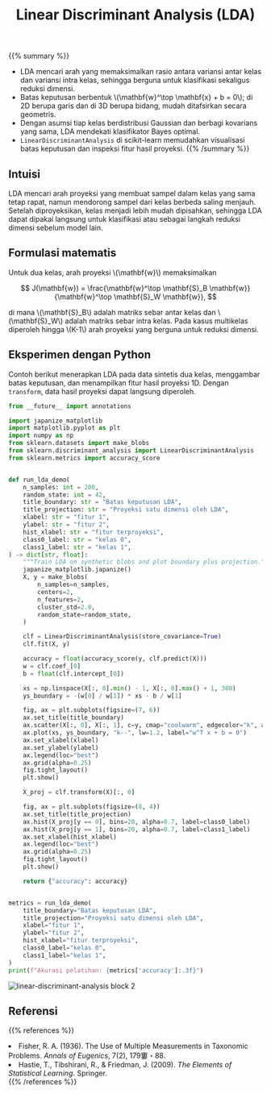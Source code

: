 ﻿---
title: "Linear Discriminant Analysis (LDA)"
pre: "2.2.4 "
weight: 4
title_suffix: "Mencari arah yang memisahkan kelas"
---

{{% summary %}}
- LDA mencari arah yang memaksimalkan rasio antara variansi antar kelas dan variansi intra kelas, sehingga berguna untuk klasifikasi sekaligus reduksi dimensi.
- Batas keputusan berbentuk \\(\mathbf{w}^\top \mathbf{x} + b = 0\\); di 2D berupa garis dan di 3D berupa bidang, mudah ditafsirkan secara geometris.
- Dengan asumsi tiap kelas berdistribusi Gaussian dan berbagi kovarians yang sama, LDA mendekati klasifikator Bayes optimal.
- `LinearDiscriminantAnalysis` di scikit-learn memudahkan visualisasi batas keputusan dan inspeksi fitur hasil proyeksi.
{{% /summary %}}

## Intuisi
LDA mencari arah proyeksi yang membuat sampel dalam kelas yang sama tetap rapat, namun mendorong sampel dari kelas berbeda saling menjauh. Setelah diproyeksikan, kelas menjadi lebih mudah dipisahkan, sehingga LDA dapat dipakai langsung untuk klasifikasi atau sebagai langkah reduksi dimensi sebelum model lain.

## Formulasi matematis
Untuk dua kelas, arah proyeksi \\(\mathbf{w}\\) memaksimalkan

$$
J(\mathbf{w}) = \frac{\mathbf{w}^\top \mathbf{S}_B \mathbf{w}}{\mathbf{w}^\top \mathbf{S}_W \mathbf{w}},
$$

di mana \\(\mathbf{S}_B\\) adalah matriks sebar antar kelas dan \\(\mathbf{S}_W\\) adalah matriks sebar intra kelas. Pada kasus multikelas diperoleh hingga \\(K-1\\) arah proyeksi yang berguna untuk reduksi dimensi.

## Eksperimen dengan Python
Contoh berikut menerapkan LDA pada data sintetis dua kelas, menggambar batas keputusan, dan menampilkan fitur hasil proyeksi 1D. Dengan `transform`, data hasil proyeksi dapat langsung diperoleh.

```python
from __future__ import annotations

import japanize_matplotlib
import matplotlib.pyplot as plt
import numpy as np
from sklearn.datasets import make_blobs
from sklearn.discriminant_analysis import LinearDiscriminantAnalysis
from sklearn.metrics import accuracy_score


def run_lda_demo(
    n_samples: int = 200,
    random_state: int = 42,
    title_boundary: str = "Batas keputusan LDA",
    title_projection: str = "Proyeksi satu dimensi oleh LDA",
    xlabel: str = "fitur 1",
    ylabel: str = "fitur 2",
    hist_xlabel: str = "fitur terproyeksi",
    class0_label: str = "kelas 0",
    class1_label: str = "kelas 1",
) -> dict[str, float]:
    """Train LDA on synthetic blobs and plot boundary plus projection."""
    japanize_matplotlib.japanize()
    X, y = make_blobs(
        n_samples=n_samples,
        centers=2,
        n_features=2,
        cluster_std=2.0,
        random_state=random_state,
    )

    clf = LinearDiscriminantAnalysis(store_covariance=True)
    clf.fit(X, y)

    accuracy = float(accuracy_score(y, clf.predict(X)))
    w = clf.coef_[0]
    b = float(clf.intercept_[0])

    xs = np.linspace(X[:, 0].min() - 1, X[:, 0].max() + 1, 300)
    ys_boundary = -(w[0] / w[1]) * xs - b / w[1]

    fig, ax = plt.subplots(figsize=(7, 6))
    ax.set_title(title_boundary)
    ax.scatter(X[:, 0], X[:, 1], c=y, cmap="coolwarm", edgecolor="k", alpha=0.8)
    ax.plot(xs, ys_boundary, "k--", lw=1.2, label="w^T x + b = 0")
    ax.set_xlabel(xlabel)
    ax.set_ylabel(ylabel)
    ax.legend(loc="best")
    ax.grid(alpha=0.25)
    fig.tight_layout()
    plt.show()

    X_proj = clf.transform(X)[:, 0]

    fig, ax = plt.subplots(figsize=(8, 4))
    ax.set_title(title_projection)
    ax.hist(X_proj[y == 0], bins=20, alpha=0.7, label=class0_label)
    ax.hist(X_proj[y == 1], bins=20, alpha=0.7, label=class1_label)
    ax.set_xlabel(hist_xlabel)
    ax.legend(loc="best")
    ax.grid(alpha=0.25)
    fig.tight_layout()
    plt.show()

    return {"accuracy": accuracy}


metrics = run_lda_demo(
    title_boundary="Batas keputusan LDA",
    title_projection="Proyeksi satu dimensi oleh LDA",
    xlabel="fitur 1",
    ylabel="fitur 2",
    hist_xlabel="fitur terproyeksi",
    class0_label="kelas 0",
    class1_label="kelas 1",
)
print(f"Akurasi pelatihan: {metrics['accuracy']:.3f}")

```


![linear-discriminant-analysis block 2](/images/basic/classification/linear-discriminant-analysis_block01_id.png)

## Referensi
{{% references %}}
<li>Fisher, R. A. (1936). The Use of Multiple Measurements in Taxonomic Problems. <i>Annals of Eugenics</i>, 7(2), 179窶・88.</li>
<li>Hastie, T., Tibshirani, R., &amp; Friedman, J. (2009). <i>The Elements of Statistical Learning</i>. Springer.</li>
{{% /references %}}

